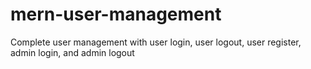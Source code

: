 # mern-user-management
Complete user management with user login, user logout, user register, admin login, and admin logout
